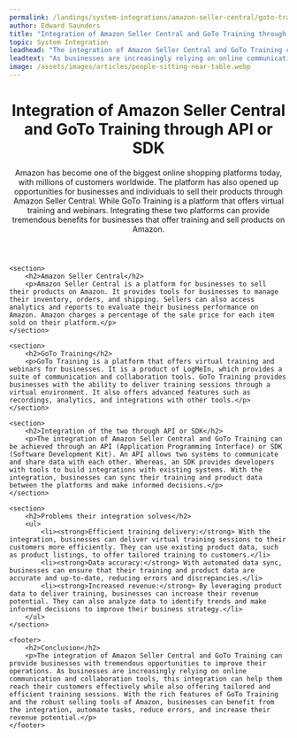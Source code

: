 ```yaml
---
permalink: /landings/system-integrations/amazon-seller-central/goto-training
author: Edward Saunders
title: "Integration of Amazon Seller Central and GoTo Training through API or SDK"
topic: System Integration
leadhead: "The integration of Amazon Seller Central and GoTo Training can provide businesses with tremendous opportunities to improve their operations"
leadtext: "As businesses are increasingly relying on online communication and collaboration tools, this integration can help them reach their customers effectively while also offering tailored and efficient training sessions. With the rich features of GoTo Training and the robust selling tools of Amazon, businesses can benefit from the integration, automate tasks, reduce errors, and increase their revenue potential."
image: /assets/images/articles/people-sitting-near-table.webp
---
```

<div class="arttext">	<header>
		<h1>Integration of Amazon Seller Central and GoTo Training through API or SDK</h1>
		<p>Amazon has become one of the biggest online shopping platforms today, with millions of customers worldwide. The platform has also opened up opportunities for businesses and individuals to sell their products through Amazon Seller Central. While GoTo Training is a platform that offers virtual training and webinars. Integrating these two platforms can provide tremendous benefits for businesses that offer training and sell products on Amazon.</p>
	</header>

	<section>
		<h2>Amazon Seller Central</h2>
		<p>Amazon Seller Central is a platform for businesses to sell their products on Amazon. It provides tools for businesses to manage their inventory, orders, and shipping. Sellers can also access analytics and reports to evaluate their business performance on Amazon. Amazon charges a percentage of the sale price for each item sold on their platform.</p>
	</section>

	<section>
		<h2>GoTo Training</h2>
		<p>GoTo Training is a platform that offers virtual training and webinars for businesses. It is a product of LogMeIn, which provides a suite of communication and collaboration tools. GoTo Training provides businesses with the ability to deliver training sessions through a virtual environment. It also offers advanced features such as recordings, analytics, and integrations with other tools.</p>
	</section>

	<section>
		<h2>Integration of the two through API or SDK</h2>
        <p>The integration of Amazon Seller Central and GoTo Training can be achieved through an API (Application Programming Interface) or SDK (Software Development Kit). An API allows two systems to communicate and share data with each other. Whereas, an SDK provides developers with tools to build integrations with existing systems. With the integration, businesses can sync their training and product data between the platforms and make informed decisions.</p>
	</section>

	<section>
		<h2>Problems their integration solves</h2>
		<ul>
			<li><strong>Efficient training delivery:</strong> With the integration, businesses can deliver virtual training sessions to their customers more efficiently. They can use existing product data, such as product listings, to offer tailored training to customers.</li>
            <li><strong>Data accuracy:</strong> With automated data sync, businesses can ensure that their training and product data are accurate and up-to-date, reducing errors and discrepancies.</li>
			<li><strong>Increased revenue:</strong> By leveraging product data to deliver training, businesses can increase their revenue potential. They can also analyze data to identify trends and make informed decisions to improve their business strategy.</li>
		</ul>
	</section>

	<footer>
		<h2>Conclusion</h2>
		<p>The integration of Amazon Seller Central and GoTo Training can provide businesses with tremendous opportunities to improve their operations. As businesses are increasingly relying on online communication and collaboration tools, this integration can help them reach their customers effectively while also offering tailored and efficient training sessions. With the rich features of GoTo Training and the robust selling tools of Amazon, businesses can benefit from the integration, automate tasks, reduce errors, and increase their revenue potential.</p>
	</footer>

</div>